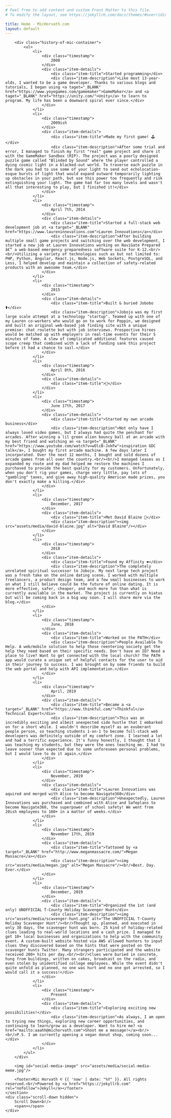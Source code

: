 ```yaml
---
# Feel free to add content and custom Front Matter to this file.
# To modify the layout, see https://jekyllrb.com/docs/themes/#overriding-theme-defaults

title: Home - MicHorvath.com
layout: default
---
```


<link rel="stylesheet" type="text/css" href="/assets/css/index.css">
<div id="body-content-wrapper">
    <section id="main-image-container" class="b-lazy" data-srcset="assets/media/main-bg-lowres.jpg 1024w" data-src="assets/media/main-bg.jpg">
        <div>
            <div class="desaturated"></div>
            <div class="color-overlay">
                <div class="logo"></div>
            </div>
        </div>
    </section>
    <div id="main-image-spacer"></div>
    <section id="timeline-container">
        <div class="logo"></div>

        <div class="history-of-mic-container">
            <ul>
                <li>
                    <div class="timestamp">
                        2008
                    </div>
                    <div class="item-details">
                        <div class="item-title">Started programming</div>
                        <div class="item-description">Like most 13-year-olds, I wanted to be a game developer. Thanks to various blogs and tutorials, I began using <a taget="_BLANK" href="https://www.yoyogames.com/gamemaker">GameMaker</a> and <a taget="_BLANK" href="https://unity.com/">Unity</a> to learn to program. My life has been a downward spiral ever since.</div>
                    </div>
                </li>
                <li>
                    <div class="timestamp">
                        2009ish
                    </div>
                    <div class="item-details">
                        <div class="item-title">Made my first game! 🕹️</div>
                        <div class="item-description">After some trial and error, I managed to finish my first "real" game project and share it with the GameMaker Sandbox (RIP). The project was a poorly designed puzzle game called "Blinded by Sound" where the player controlled a dying cosmic light in a blacked-out world. To traverse each puzzle in the dark you had to use some of your light to send out echolocation-esque bursts of light that would expand outward temporarily lighting up obstacles in your path, but use this power too frequently and risk extinguishing your light. The game had far too many levels and wasn't all that interesting to play, but I finished it!</div>
                    </div>
                </li>
                <li>
                    <div class="timestamp">
                        April 7th, 2014
                    </div>
                    <div class="item-details">
                        <div class="item-title">Started a full-stack web development job at <a target="_BLANK" href="https://www.laureninnovations.com">Lauren Innovations</a></div>
                        <div class="item-description">After building multiple small game projects and switching over the web development, I started a new job at Lauren Innovations working on NaviGate Prepared â€” a web-based emergency preparedness software suite for K-12.<br/><br/>Utilizing a variety of technologies such as but not limited to: PHP, Python, Angular, React.js, Node.js, Web Sockets, PostgreSQL, and Less, I helped develop and maintain a collection of safety-related products with an awesome team.</div>
                    </div>
                </li>
                <li>
                    <div class="timestamp">
                        2015
                    </div>
                    <div class="item-details">
                        <div class="item-title">Built & buried Jobobo ⚰️</div>
                        <div class="item-description">Jobojo was my first large scale attempt at a technology "startup". Teamed up with one of my Lauren co-workers who would go on to work for Poppin, we designed and built an original web-based job finding site with a unique premise: chat roulette but with job interviews. Prospective hirees would be matched up with employers in real-time events for their 5 minutes of fame. A slew of complicated additional features caused scope creep that combined with a lack of funding sank this project before it had a chance to sail.</div>
                    </div>
                </li>
                <li>
                    <div class="timestamp">
                        April 8th, 2016
                    </div>
                    <div class="item-details">
                        <div class="item-title">🌮</div>
                    </div>
                </li>
                <li>
                    <div class="timestamp">
                        June 17th, 2017
                    </div>
                    <div class="item-details">
                        <div class="item-title">Started my own arcade business</div>
                        <div class="item-description">Not only have I always loved video games, but I always had quite the penchant for arcades. After winning a lil green alien bouncy ball at an arcade with my best friend and watching an <a target="_BLANK" href="https://www.youtube.com/watch?v=wOlcB-JxkFw">inspiration GDC talk</a>, I bought my first arcade machine. A few days later I incorporated. Over the next 12 months, I bought and sold dozens of arcade games from all over the country.<br/><br/>I managed leases as I expanded my route and my dad helped me restore the machines I purchased to provide the best quality for my customers. Unfortunately, when you don't rig your games, charge very little, pay lots of "gambling" taxes, and give away high-quality American made prizes, you don't exactly make a killing.</div>
                    </div>
                </li>
                <li>
                    <div class="timestamp">
                        December, 2017
                    </div>
                    <div class="item-details">
                        <div class="item-title">Met David Blaine 🤯</div>
                        <div class="item-description"><img src="assets/media/david-blaine.jpg" alt="David Blaine"/></div>
                    </div>
                </li>
                <li>
                    <div class="timestamp">
                        2018
                    </div>
                    <div class="item-details">
                        <div class="item-title">Found my Affinity ❤️</div>
                        <div class="item-description">The completely unrelated spiritual successor to Jobojo. My next large tech project was a fresh take on the online dating scene. I worked with multiple freelancers, a product design team, and a few small businesses to work on what I still believe could be the future of online dating. It is more effective, safer, cheaper, and much more fun than what is currently available in the market. The project is currently on hiatus but will be coming back in a big way soon. I will share more via the blog.</div>
                    </div>
                </li>
                <li>
                    <div class="timestamp">
                        June, 2018
                    </div>
                    <div class="item-details">
                        <div class="item-title">Worked on the PATH</div>
                        <div class="item-description">People Available To Help. A web/mobile solution to help those reentering society get the help they need based on their specific needs. Don't have an ID? Need a place to live? Want to get connected with the local church? The PATH app would curate a unique set of helpful contacts for the user to aid in their journey to success. I was brought on by some friends to build the web portal and help with API implementation.</div>
                    </div>
                </li>
                <li>
                    <div class="timestamp">
                        April, 2019
                    </div>
                    <div class="item-details">
                        <div class="item-title">Became a <a target="_BLANK" href="https://www.thinkful.com/">Thinkful</a> Technical Expert</div>
                        <div class="item-description">This was an incredibly exciting and albeit unexpected side hustle that I embarked on for a short while. I wouldn't describe myself as an exuberant people person, so teaching students 1-on-1 to become full-stack web developers was definitely outside of my comfort zone. I learned a lot and had a terrific experience. It's funny honestly, I thought that I was teaching my students, but they were the ones teaching me. I had to leave sooner than expected due to some unforeseen personal problems, but I would love to do it again.</div>
                    </div>
                </li>
                <li>
                    <div class="timestamp">
                        November, 2019
                    </div>
                    <div class="item-details">
                        <div class="item-title">Lauren Innovations was aquired and merged with Alice to become Navigate360</div>
                        <div class="item-description">Unexpectedly, Lauren Innovations was purchased and combined with Alice and Safeplans to become Navigate360, the superpower of school safety! We went from 20ish employees to 160+ in a matter of weeks.</div>
                    </div>
                </li>
                <li>
                    <div class="timestamp">
                        November 17th, 2019
                    </div>
                    <div class="item-details">
                        <div class="item-title">Tattooed by <a target="_BLANK" href="http://www.meganmassacre.com/">Megan Massacre</a></div>
                        <div class="item-description"><img src="assets/media/megan.jpg" alt="Megan Massacre"/><br/>Best. Day. Ever.</div>
                    </div>
                </li>
                <li>
                    <div class="timestamp">
                        December, 2019
                    </div>
                    <div class="item-details">
                        <div class="item-title">Organized the 1st (and only) UNOFFICIAL T-County Holiday Scavenger Hunt</div>
                        <div class="item-description"><img src="assets/media/scavenger-hunt.png" alt="The UNOFFICIAL T-County Holiday Scavenger Hunt"/><br/>Thought up, planned, and executed in only 30 days, the scavenger hunt was born. 25 kind of holiday-related clues leading to real-world locations and a cash prize. I managed to get 10+ local businesses and organizations to help with the community event. A custom-built website hosted via AWS allowed hunters to input clues they discovered based on the hints that were posted on the scavenger hunts Twitter. Many strangers participated and the website received 200+ hits per day.<br/><br/>Clues were buried in concrete, hung from buildings, written on cakes, broadcast on the radio, and even stolen by unidentified college employees. While the event didn't quite unfold as planned, no one was hurt and no one got arrested, so I would call it a success!</div>
                    </div>
                </li>
                <li>
                    <div class="timestamp">
                        Present
                    </div>
                    <div class="item-details">
                        <div class="item-title">Exploring exciting new possibilities!</div>
                        <div class="item-description">As always, I am open to trying new things, exploring new career opportunities, and continuing to learn/grow as a developer. Want to hire me? <a href="mailto:aaahh@michorvath.com">Shoot me a message!</a><br/><br/>P.S. I am currently opening a vegan donut shop, coming soon...</div>
                    </div>
                </li>
            </ul>
        </div>

        <img id="social-media-image" src="assets/media/social-media-meme.jpg"/>

        <footer>Mic Horvath © {{ 'now' | date: "%Y" }}. All rights reserved.<br/>Powered by <a href="https://jekyllrb.com" rel="nofollow">Jekyll</a></footer>
    </section>
    <div class="scroll-down hidden">
        Scroll Down<br/>
        <span></span>
    </div>
</div>
<script src="/assets/js/jquery/3.2.1/jquery.min.js" type="text/javascript"></script>
<script src="/assets/js/blazy.min.js" type="text/javascript"></script>
<script src="/assets/js/main.js" type="text/javascript"></script>
